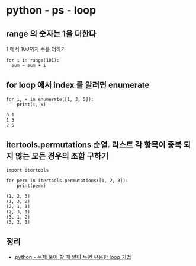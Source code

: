 # python - ps - loop

## range 의 숫자는 1을 더한다
1 에서 100까지 수를 더하기
```
for i in range(101):
  sum = sum + i
```

## for loop 에서 index 를 알려면 enumerate
```
for i, x in enumerate([1, 3, 5]):
    print(i, x)
```

```
0 1
1 3
2 5
```

## itertools.permutations 순열. 리스트 각 항목이 중복 되지 않는 모든 경우의 조합 구하기
```
import itertools

for perm in itertools.permutations([1, 2, 3]):
    print(perm)
```

```
(1, 2, 3)
(1, 3, 2)
(2, 1, 3)
(2, 3, 1)
(3, 1, 2)
(3, 2, 1)
```

## 정리
* [python - 문제 풀이 할 때 알아 두면 유용한 loop 기법](https://junho85.pe.kr/1079)